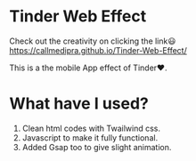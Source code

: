 # Tinder Web Effect

Check out the creativity on clicking the link😃 
 https://callmedipra.github.io/Tinder-Web-Effect/

This is a the mobile App effect of Tinder❤.

# What have I used?
1. Clean html codes with Twailwind css.
2. Javascript to make it fully functional.
3. Added Gsap too to give slight animation.

